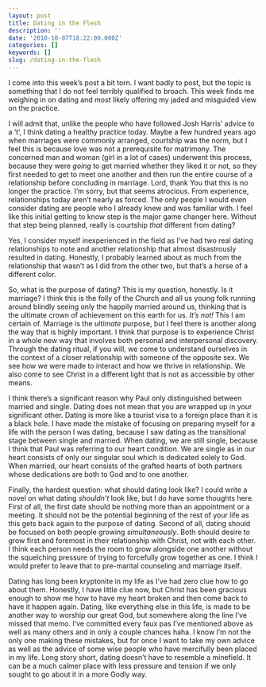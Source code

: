 ```yaml
---
layout: post
title: Dating in the Flesh
description: ''
date: '2010-10-07T18:22:00.000Z'
categories: []
keywords: []
slug: /dating-in-the-flesh
---
```


I come into this week’s post a bit torn. I want badly to post, but the topic is something that I do not feel terribly qualified to broach. This week finds me weighing in on dating and most likely offering my jaded and misguided view on the practice.

I will admit that, unlike the people who have followed Josh Harris’ advice to a ‘t’, I think dating a healthy practice today. Maybe a few hundred years ago when marriages were commonly arranged, courtship was the norm, but I feel this is because love was not a prerequisite for matrimony. The concerned man and woman (girl in a lot of cases) underwent this process, because they were _going_ to get married whether they liked it or not, so they first needed to get to meet one another and then run the entire course of a relationship before concluding in marriage. Lord, thank You that this is no longer the practice. I’m sorry, but that seems atrocious. From experience, relationships today aren’t nearly as forced. The only people I would even consider dating are people who I already knew and was familiar with. I feel like this initial getting to know step is the major game changer here. Without that step being planned, really is courtship _that_ different from dating?

Yes, I consider myself inexperienced in the field as I’ve had two real dating relationships to note and another relationship that almost disastrously resulted in dating. Honestly, I probably learned about as much from the relationship that wasn’t as I did from the other two, but that’s a horse of a different color.

So, what is the purpose of dating? This is my question, honestly. Is it marriage? I think this is the folly of the Church and all us young folk running around blindly seeing only the happily married around us, thinking that is the ultimate crown of achievement on this earth for us. _It’s not!_ This I am certain of. Marriage is the _ultimate_ purpose, but I feel there is another along the way that is highly important. I think that purpose is to experience Christ in a whole new way that involves both personal and interpersonal discovery. Through the dating ritual, if you will, we come to understand ourselves in the context of a closer relationship with someone of the opposite sex. We see how we were made to interact and how we thrive in relationship. We also come to see Christ in a different light that is not as accessible by other means.

I think there’s a significant reason why Paul only distinguished between married and single. Dating does not mean that you are wrapped up in your significant other. Dating is more like a tourist visa to a foreign place than it is a black hole. I have made the mistake of focusing on preparing myself for a life with the person I was dating, because I saw dating as the transitional stage between single and married. When dating, we are still single, because I think that Paul was referring to our heart condition. We are single as in our heart consists of only our singular soul which is dedicated solely to God. When married, our heart consists of the grafted hearts of both partners whose dedications are both to God and to one another.

Finally, the hardest question: what should dating look like? I could write a novel on what dating _shouldn’t_ look like, but I do have some thoughts here. First of all, the first date should be nothing more than an appointment or a meeting. It should not be the potential beginning of the rest of your life as this gets back again to the purpose of dating. Second of all, dating should be focused on both people growing _simultaneously_. Both should desire to grow first and foremost in their relationship with Christ, not with each other. I think each person needs the room to grow alongside one another without the squelching pressure of trying to forcefully grow together as one. I think I would prefer to leave that to pre-marital counseling and marriage itself.

Dating has long been kryptonite in my life as I’ve had zero clue how to go about them. Honestly, I have little clue now, but Christ has been gracious enough to show me how to have my heart broken and then come back to have it happen again. Dating, like everything else in this life, is made to be another way to worship our great God, but somewhere along the line I’ve missed that memo. I’ve committed every faux pas I’ve mentioned above as well as many others and in only a couple chances haha. I know I’m not the only one making these mistakes, but for once I want to take my own advice as well as the advice of some wise people who have mercifully been placed in my life. Long story short, dating doesn’t have to resemble a minefield. It can be a much calmer place with less pressure and tension if we only sought to go about it in a more Godly way.